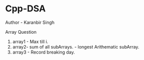 # Cpp-DSA
Author - Karanbir Singh

Array Question 
1. array1 - Max till i.
2. array2- sum of all subArrays.
         - longest Arithematic subArray.
3. array3 - Record breaking day.

